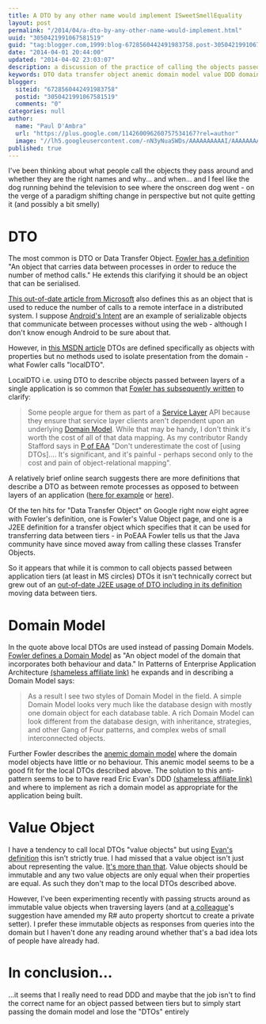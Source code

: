 ```yaml
---
title: A DTO by any other name would implement ISweetSmellEquality
layout: post
permalink: "/2014/04/a-dto-by-any-other-name-would-implement.html"
uuid: "3050421991067581519"
guid: "tag:blogger.com,1999:blog-6728560442491983758.post-3050421991067581519"
date: "2014-04-01 20:44:00"
updated: "2014-04-02 23:03:07"
description: a discussion of the practice of calling the objects passed between application layers DTOs
keywords: DTO data transfer object anemic domain model value DDD domain driven design
blogger: 
  siteid: "6728560442491983758"
  postid: "3050421991067581519"
  comments: "0"
categories: null
author: 
  name: "Paul D'Ambra"
  url: "https://plus.google.com/114260096260757534167?rel=author"
  image: "//lh5.googleusercontent.com/-nN3yNuaSWDs/AAAAAAAAAAI/AAAAAAAABQU/ESeyTW5Duf0/s512-c/photo.jpg"
published: true
---
```


I've been thinking about what people call the objects they pass around and whether they are the right names and why... and when... and I feel like the dog running behind the television to see where the onscreen dog went - on the verge of a paradigm shifting change in perspective but not quite getting it (and possibly a bit smelly)

<!--more-->

# DTO

The most common is DTO or Data Transfer Object. [Fowler has a definition](http://martinfowler.com/eaaCatalog/dataTransferObject.html) "An object that carries data between processes in order to reduce the number of method calls." He extends this clarifying it should be an object that can be serialised.

[This out-of-date article from Microsoft](http://msdn.microsoft.com/en-us/library/ms978717.aspx) also defines this as an object that is used to reduce the number of calls to a remote interface in a distributed system. I suppose  [Android's Intent](http://developer.android.com/reference/android/content/Intent.html) are an example of serializable objects that communicate between processes without using the web - although I don't know enough Android to be sure about that.

However, in [this MSDN article](http://msdn.microsoft.com/en-us/magazine/ee236638.aspx#id0080022) DTOs are defined specifically as objects with properties but no methods used to isolate presentation from the domain - what Fowler calls "localDTO".

LocalDTO i.e. using DTO to describe objects passed between layers of a single application is so common that [Fowler has subsequently written](http://martinfowler.com/bliki/LocalDTO.html) to clarify:

> Some people argue for them as part of a [Service Layer](http://martinfowler.com/eaaCatalog/serviceLayer.html) API because they ensure that service layer clients aren't dependent upon an underlying [Domain Model](http://martinfowler.com/eaaCatalog/domainModel.html). While that may be handy, I don't think it's worth the cost of all of that data mapping. As my contributor Randy Stafford says in [P of EAA](http://martinfowler.com/books/eaa.html) "Don't underestimate the cost of [using DTOs].... It's significant, and it's painful - perhaps second only to the cost and pain of object-relational mapping".

A relatively brief online search suggests there are more definitions that describe a DTO as between remote processes as opposed to between layers of an application ([here for example](http://www.servicedesignpatterns.com/RequestAndResponseManagement/DataTransferObject) or [here](http://c2.com/cgi/wiki?DataTransferObject)).

Of the ten hits for "Data Transfer Object" on Google right now eight agree with Fowler's definition, one is Fowler's Value Object page, and one is a J2EE definition for a transfer object which specifies that it can be used for transferring data between tiers - in PoEAA Fowler tells us that the Java community have since moved away from calling these classes Transfer Objects.

So it appears that while it is common to call objects passed between application tiers (at least in MS circles) DTOs it isn't technically correct but grew out of an [out-of-date J2EE usage of DTO including in its definition](http://www.adam-bien.com/roller/abien/entry/value_object_vs_data_transfer)  moving data between tiers.

# Domain Model

In the quote above local DTOs are used instead of passing Domain Models. [Fowler defines a Domain Model](http://martinfowler.com/eaaCatalog/domainModel.html) as "An object model of the domain that incorporates both behaviour and data." In Patterns of Enterprise Application Architecture [(shameless affiliate link)](http://www.amazon.co.uk/gp/product/B008OHVDFM/ref=as_li_ss_tl?ie=UTF8&amp;camp=1634&amp;creative=19450&amp;creativeASIN=B008OHVDFM&amp;linkCode=as2&amp;tag=mindlramblnon-21) he expands and in describing a Domain Model says:
>As a result I see two styles of Domain Model in the field. A simple Domain Model looks very much like the database design with mostly one domain object for each database table. A rich Domain Model can look different from the database design, with inheritance, strategies, and other Gang of Four patterns, and complex webs of small interconnected objects.

Further Fowler describes the [anemic domain model](http://www.martinfowler.com/bliki/AnemicDomainModel.html) where the domain model objects have little or no behaviour. This anemic model seems to be a good fit for the local DTOs described above. The solution to this anti-pattern seems to be to have read Eric Evan's DDD [(shameless affiliate link)](http://www.amazon.co.uk/gp/product/B00794TAUG/ref=as_li_ss_tl?ie=UTF8&amp;camp=1634&amp;creative=19450&amp;creativeASIN=B00794TAUG&amp;linkCode=as2&amp;tag=mindlramblnon-21) and where to implement as rich a domain model as appropriate for the application being built.

# Value Object

I have a tendency to call local DTOs "value objects" but using [Evan's definition](http://martinfowler.com/bliki/EvansClassification.html) this isn't strictly true. I had missed that a value object isn't just about representing the value. [It's more than that](http://martinfowler.com/bliki/ValueObject.html). Value objects should be immutable and any two value objects are only equal when their properties are equal. As such they don't map to the local DTOs described above.

However, I've been experimenting recently with passing structs around as immutable value objects when traversing layers (and at [a colleague](https://twitter.com/tomliversidge)'s suggestion have amended my R# auto property shortcut to create a private setter). I prefer these immutable objects as responses from queries into the domain but I haven't done any reading around whether that's a bad idea lots of people have already had.

# In conclusion...

...it seems that I really need to read DDD and maybe that the job isn't to find the correct name for an object passed between tiers but to simply start passing the domain model and lose the "DTOs" entirely